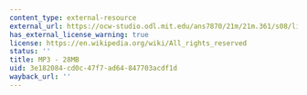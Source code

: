 ```yaml
---
content_type: external-resource
external_url: https://ocw-studio.odl.mit.edu/ans7870/21m/21m.361/s08/listening/0610_Allston_contactnoise-MIT_feedback-Providence_convolution.mp3
has_external_license_warning: true
license: https://en.wikipedia.org/wiki/All_rights_reserved
status: ''
title: MP3 - 28MB
uid: 3e182084-cd0c-47f7-ad64-847703acdf1d
wayback_url: ''
---
```

